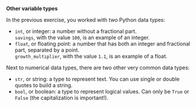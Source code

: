 **Other variable types**

In the previous exercise, you worked with two Python data types:

+ `int`, or integer: a number without a fractional part. <br> 
  `savings`, with the value `100`, is an example of an integer.
+ `float`, or floating point: a number that has both an integer and fractional part, separated by a point. <br>
  `growth_multiplier`, with the value `1.1`, is an example of a float.

Next to numerical data types, there are two other very common data types:

+ `str`, or string: a type to represent text. You can use single or double quotes to build a string.
+ `bool`, or boolean: a type to represent logical values. Can only be `True` or `False` (the capitalization is important!).